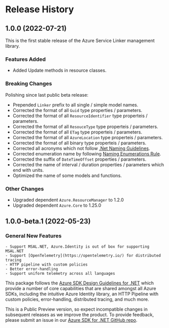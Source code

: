 # Release History

## 1.0.0 (2022-07-21)

This is the first stable release of the Azure Service Linker management library.

### Features Added

- Added Update methods in resource classes.

### Breaking Changes

Polishing since last public beta release:
- Prepended `Linker` prefix to all single / simple model names.
- Corrected the format of all `Guid` type properties / parameters.
- Corrected the format of all `ResourceIdentifier` type properteis / parameters.
- Corrected the format of all `ResouceType` type properteis / parameters.
- Corrected the format of all `ETag` type properteis / parameters.
- Corrected the format of all `AzureLocation` type properteis / parameters.
- Corrected the format of all binary type properteis / parameters.
- Corrected all acronyms which not follow [.Net Naming Guidelines](https://docs.microsoft.com/dotnet/standard/design-guidelines/naming-guidelines).
- Corrected enumeration name by following [Naming Enumerations Rule](https://docs.microsoft.com/dotnet/standard/design-guidelines/names-of-classes-structs-and-interfaces#naming-enumerations).
- Corrected the suffix of `DateTimeOffset` properties / parameters.
- Corrected the name of interval / duration properties / parameters which end with units.
- Optimized the name of some models and functions.

### Other Changes

- Upgraded dependent `Azure.ResourceManager` to 1.2.0
- Upgraded dependent `Azure.Core` to 1.25.0

## 1.0.0-beta.1 (2022-05-23)

### General New Features

    - Support MSAL.NET, Azure.Identity is out of box for supporting MSAL.NET
    - Support [OpenTelemetry](https://opentelemetry.io/) for distributed tracing
    - HTTP pipeline with custom policies
    - Better error-handling
    - Support uniform telemetry across all languages

This package follows the [Azure SDK Design Guidelines for .NET](https://azure.github.io/azure-sdk/dotnet_introduction.html) which provide a number of core capabilities that are shared amongst all Azure SDKs, including the intuitive Azure Identity library, an HTTP Pipeline with custom policies, error-handling, distributed tracing, and much more.

This is a Public Preview version, so expect incompatible changes in subsequent releases as we improve the product. To provide feedback, please submit an issue in our [Azure SDK for .NET GitHub repo](https://github.com/Azure/azure-sdk-for-net/issues).

